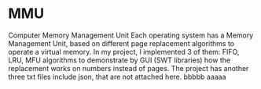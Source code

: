 # MMU
Computer Memory Management Unit 
Each operating system has a Memory Management Unit, based on different page replacement algorithms to operate a virtual memory.
In my project, I implemented 3 of them: FIFO, LRU, MFU algorithms to demonstrate by GUI (SWT libraries) how the replacement works on numbers instead of pages.
The project has another three txt files include json, that are not attached here.
bbbbb
aaaaa
